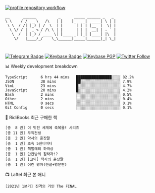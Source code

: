 [![profile repository workflow](https://github.com/vbalien/vbalien/actions/workflows/push.yml/badge.svg)](https://github.com/vbalien/vbalien/actions/workflows/push.yml)
```
__      ______          _      _____ ______ _   _ 
\ \    / /  _ \   /\   | |    |_   _|  ____| \ | |
 \ \  / /| |_) | /  \  | |      | | | |__  |  \| |
  \ \/ / |  _ < / /\ \ | |      | | |  __| | . ` |
   \  /  | |_) / ____ \| |____ _| |_| |____| |\  |
    \/   |____/_/    \_\______|_____|______|_| \_|
                                                  
                                                  
```
[![Telegram Badge](https://img.shields.io/badge/-Telegram-2CA5E0?logo=telegram)](https://t.me/vbalien)
[![Keybase Badge](https://img.shields.io/badge/-Keybase-33A0FF?logo=keybase&logoColor=white)](https://keybase.io/vbalien)
[![Keybase PGP](https://img.shields.io/keybase/pgp/vbalien)](http://sks.pod02.fleetstreetops.com/pks/lookup?search=0xE98CF73DE1E36F7D1B8A383AFD987F8DBE513071&fingerprint=on&op=index)
[![Twitter Follow](https://img.shields.io/twitter/follow/_elnyan)](https://twitter.com/_elnyan)

📊 Weekly development breakdown
```
TypeScript      6 hrs 44 mins   ████████████████░░░░ 82.2%
JSON            38 mins         ██░░░░░░░░░░░░░░░░░░ 7.9%
VimL            23 mins         █░░░░░░░░░░░░░░░░░░░ 4.7%
JavaScript      20 mins         █░░░░░░░░░░░░░░░░░░░ 4.2%
Bash            2 mins          ░░░░░░░░░░░░░░░░░░░░ 0.5%
Other           2 mins          ░░░░░░░░░░░░░░░░░░░░ 0.4%
HTML            0 secs          ░░░░░░░░░░░░░░░░░░░░ 0.1%
Git Config      0 secs          ░░░░░░░░░░░░░░░░░░░░ 0.1%
```
📖 RidiBooks 최근 구매한 책
```
[총  8 권] 이 멋진 세계에 축복을! 시리즈 
[총 11 권] 무직전생 
[총  2 권] 약사의 혼잣말 
[총  1 권] 초속 5센티미터 
[총  1 권] 책벌레의 하극상 
[총  1 권] 단칸방의 침략자!? 
[총  1 권] [코믹] 약사의 혼잣말 
[총  1 권] 어린 왕자(한글+영문판) 
```
📺 Laftel 최근 본 애니
```
[2021년 1분기] 진격의 거인 The FINAL
```
